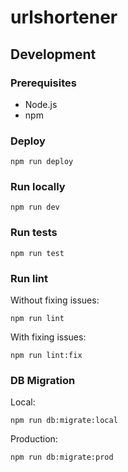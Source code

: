 # urlshortener

## Development

### Prerequisites

- Node.js
- npm

### Deploy

```shell
npm run deploy
```

### Run locally

```shell
npm run dev
```

### Run tests

```shell
npm run test
```

### Run lint

Without fixing issues:

```shell
npm run lint
```

With fixing issues:

```shell
npm run lint:fix
```

### DB Migration

Local:

```shell
npm run db:migrate:local
```

Production:

```shell
npm run db:migrate:prod
```
